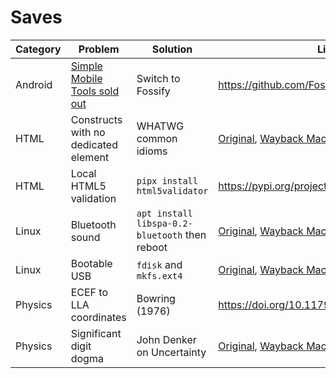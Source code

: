 # Saves

| Category | Problem | Solution | Link |
| - | - | - | - |
| Android | [Simple Mobile Tools sold out](https://github.com/SimpleMobileTools/General-Discussion/issues/241) | Switch to Fossify | <https://github.com/FossifyOrg> |
| HTML | Constructs with no dedicated element | WHATWG common idioms | [Original](https://html.spec.whatwg.org/multipage/semantics-other.html#common-idioms), [Wayback Machine](https://web.archive.org/web/20250723144204/https://html.spec.whatwg.org/multipage/semantics-other.html#common-idioms), [archive.today](https://archive.md/G07TZ) |
| HTML | Local HTML5 validation | `pipx install html5validator` | <https://pypi.org/project/html5validator/> |
| Linux | Bluetooth sound | `apt install libspa-0.2-bluetooth` then reboot | [Original](https://askubuntu.com/questions/1479606/bluetooth-br-connection-profile-unavailable-issue-on-upgrade-to-xubuntu-23-04), [Wayback Machine](https://web.archive.org/web/20250612180733/https://askubuntu.com/questions/1479606/bluetooth-br-connection-profile-unavailable-issue-on-upgrade-to-xubuntu-23-04) |
| Linux | Bootable USB | `fdisk` and `mkfs.ext4` | [Original](https://verahill.blogspot.com/2013/03/361-installing-debian-on-usb-stick-from.html), [Wayback Machine](https://web.archive.org/web/20250723134852/https://verahill.blogspot.com/2013/03/361-installing-debian-on-usb-stick-from.html), [archive.today](https://archive.md/86JqZ) |
| Physics | ECEF to LLA coordinates | Bowring (1976) | <https://doi.org/10.1179/sre.1976.23.181.323> |
| Physics | Significant digit dogma | John Denker on Uncertainty | [Original](https://www.av8n.com/physics/uncertainty.htm), [Wayback Machine](https://web.archive.org/web/20250723141142/https://www.av8n.com/physics/uncertainty.htm), [archive.today](https://archive.md/Y3Pg) |

<!-- | Category | Problem | Solution | [Original](), [Wayback Machine](), [archive.today]() | -->
